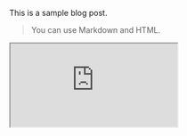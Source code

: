 This is a sample blog post.

> You can use Markdown and HTML.

<iframe src="http://example.com/"></iframe>
